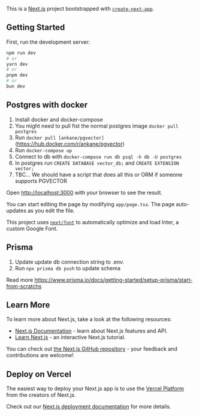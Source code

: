 This is a [Next.js](https://nextjs.org/) project bootstrapped with [`create-next-app`](https://github.com/vercel/next.js/tree/canary/packages/create-next-app).

## Getting Started

First, run the development server:

```bash
npm run dev
# or
yarn dev
# or
pnpm dev
# or
bun dev
```

## Postgres with docker

1. Install docker and docker-compose
2. You might need to pull fist the normal postgres image `docker pull postgres`
3. Run `docker pull [ankane/pgvector]`(https://hub.docker.com/r/ankane/pgvector)
4. Run `docker-compose up`
5. Connect to db with `docker-compose run db psql -h db -U postgres`
6. In postgres run `CREATE DATABASE vector_db;` and `CREATE EXTENSION vector;`
7. TBC... We should have a script that does all this or ORM if someone supports PGVECTOR

Open [http://localhost:3000](http://localhost:3000) with your browser to see the result.

You can start editing the page by modifying `app/page.tsx`. The page auto-updates as you edit the file.

This project uses [`next/font`](https://nextjs.org/docs/basic-features/font-optimization) to automatically optimize and load Inter, a custom Google Font.

## Prisma

1. Update update db connection string to .env.
2. Run `npx prisma db push` to update schema

Read more https://www.prisma.io/docs/getting-started/setup-prisma/start-from-scratchs

## Learn More

To learn more about Next.js, take a look at the following resources:

- [Next.js Documentation](https://nextjs.org/docs) - learn about Next.js features and API.
- [Learn Next.js](https://nextjs.org/learn) - an interactive Next.js tutorial.

You can check out [the Next.js GitHub repository](https://github.com/vercel/next.js/) - your feedback and contributions are welcome!

## Deploy on Vercel

The easiest way to deploy your Next.js app is to use the [Vercel Platform](https://vercel.com/new?utm_medium=default-template&filter=next.js&utm_source=create-next-app&utm_campaign=create-next-app-readme) from the creators of Next.js.

Check out our [Next.js deployment documentation](https://nextjs.org/docs/deployment) for more details.
